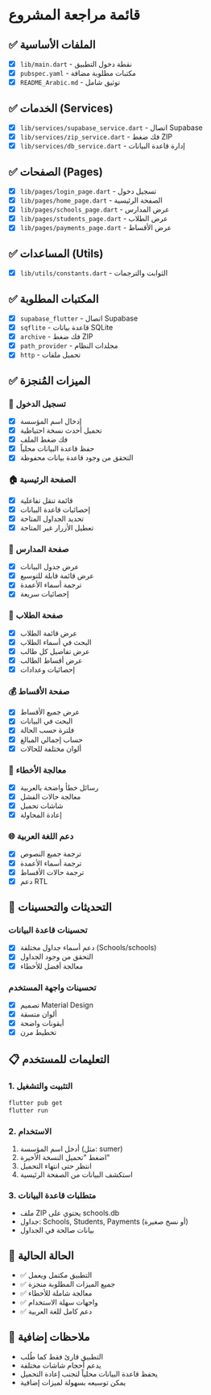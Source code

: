 # قائمة مراجعة المشروع

## ✅ الملفات الأساسية
- [x] `lib/main.dart` - نقطة دخول التطبيق
- [x] `pubspec.yaml` - مكتبات مطلوبة مضافة
- [x] `README_Arabic.md` - توثيق شامل

## ✅ الخدمات (Services)
- [x] `lib/services/supabase_service.dart` - اتصال Supabase
- [x] `lib/services/zip_service.dart` - فك ضغط ZIP
- [x] `lib/services/db_service.dart` - إدارة قاعدة البيانات

## ✅ الصفحات (Pages)
- [x] `lib/pages/login_page.dart` - تسجيل دخول
- [x] `lib/pages/home_page.dart` - الصفحة الرئيسية
- [x] `lib/pages/schools_page.dart` - عرض المدارس
- [x] `lib/pages/students_page.dart` - عرض الطلاب
- [x] `lib/pages/payments_page.dart` - عرض الأقساط

## ✅ المساعدات (Utils)
- [x] `lib/utils/constants.dart` - الثوابت والترجمات

## ✅ المكتبات المطلوبة
- [x] `supabase_flutter` - اتصال Supabase
- [x] `sqflite` - قاعدة بيانات SQLite
- [x] `archive` - فك ضغط ZIP
- [x] `path_provider` - مجلدات النظام
- [x] `http` - تحميل ملفات

## ✅ الميزات المُنجزة

### 🔐 تسجيل الدخول
- [x] إدخال اسم المؤسسة
- [x] تحميل أحدث نسخة احتياطية
- [x] فك ضغط الملف
- [x] حفظ قاعدة البيانات محلياً
- [x] التحقق من وجود قاعدة بيانات محفوظة

### 🏠 الصفحة الرئيسية
- [x] قائمة تنقل تفاعلية
- [x] إحصائيات قاعدة البيانات
- [x] تحديد الجداول المتاحة
- [x] تعطيل الأزرار غير المتاحة

### 🏫 صفحة المدارس
- [x] عرض جدول البيانات
- [x] عرض قائمة قابلة للتوسيع
- [x] ترجمة أسماء الأعمدة
- [x] إحصائيات سريعة

### 👥 صفحة الطلاب  
- [x] عرض قائمة الطلاب
- [x] البحث في أسماء الطلاب
- [x] عرض تفاصيل كل طالب
- [x] عرض أقساط الطالب
- [x] إحصائيات وعدادات

### 💰 صفحة الأقساط
- [x] عرض جميع الأقساط
- [x] البحث في البيانات
- [x] فلترة حسب الحالة
- [x] حساب إجمالي المبالغ
- [x] ألوان مختلفة للحالات

### 🔧 معالجة الأخطاء
- [x] رسائل خطأ واضحة بالعربية
- [x] معالجة حالات الفشل
- [x] شاشات تحميل
- [x] إعادة المحاولة

### 🌐 دعم اللغة العربية
- [x] ترجمة جميع النصوص
- [x] ترجمة أسماء الأعمدة
- [x] ترجمة حالات الأقساط
- [x] دعم RTL

## 🔄 التحديثات والتحسينات

### تحسينات قاعدة البيانات
- [x] دعم أسماء جداول مختلفة (Schools/schools)
- [x] التحقق من وجود الجداول
- [x] معالجة أفضل للأخطاء

### تحسينات واجهة المستخدم
- [x] تصميم Material Design
- [x] ألوان متسقة
- [x] أيقونات واضحة
- [x] تخطيط مرن

## 📋 التعليمات للمستخدم

### 1. التثبيت والتشغيل
```bash
flutter pub get
flutter run
```

### 2. الاستخدام
1. أدخل اسم المؤسسة (مثل: sumer)
2. اضغط "تحميل النسخة الأخيرة"
3. انتظر حتى انتهاء التحميل
4. استكشف البيانات من الصفحة الرئيسية

### 3. متطلبات قاعدة البيانات
- ملف ZIP يحتوي على schools.db
- جداول: Schools, Students, Payments (أو نسخ صغيرة)
- بيانات صالحة في الجداول

## 🚀 الحالة الحالية
- ✅ التطبيق مكتمل ويعمل
- ✅ جميع الميزات المطلوبة منجزة
- ✅ معالجة شاملة للأخطاء
- ✅ واجهات سهلة الاستخدام
- ✅ دعم كامل للغة العربية

## 📝 ملاحظات إضافية
- التطبيق قارئ فقط كما طُلب
- يدعم أحجام شاشات مختلفة
- يحفظ قاعدة البيانات محلياً لتجنب إعادة التحميل
- يمكن توسيعه بسهولة لميزات إضافية
